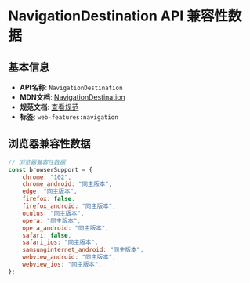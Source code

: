 # NavigationDestination API 兼容性数据

## 基本信息

- **API名称**: `NavigationDestination`
- **MDN文档**: [NavigationDestination](https://developer.mozilla.org/docs/Web/API/NavigationDestination)
- **规范文档**: [查看规范](https://html.spec.whatwg.org/multipage/nav-history-apis.html#the-navigationdestination-interface)
- **标签**: `web-features:navigation`

## 浏览器兼容性数据

```javascript
// 浏览器兼容性数据
const browserSupport = {
    chrome: "102",
    chrome_android: "同主版本",
    edge: "同主版本",
    firefox: false,
    firefox_android: "同主版本",
    oculus: "同主版本",
    opera: "同主版本",
    opera_android: "同主版本",
    safari: false,
    safari_ios: "同主版本",
    samsunginternet_android: "同主版本",
    webview_android: "同主版本",
    webview_ios: "同主版本",
};

```

